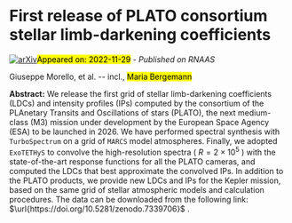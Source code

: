 <div class="macros" style="visibility:hidden;">
$\newcommand{\ensuremath}{}$
$\newcommand{\xspace}{}$
$\newcommand{\object}[1]{\texttt{#1}}$
$\newcommand{\farcs}{{.}''}$
$\newcommand{\farcm}{{.}'}$
$\newcommand{\arcsec}{''}$
$\newcommand{\arcmin}{'}$
$\newcommand{\ion}[2]{#1#2}$
$\newcommand{\textsc}[1]{\textrm{#1}}$
$\newcommand{\hl}[1]{\textrm{#1}}$
$\newcommand{\footnote}[1]{}$
$\newcommand$</div>

<div class="macros" style="visibility:hidden;">
$\newcommand{\ensuremath}{}$
$\newcommand{\xspace}{}$
$\newcommand{\object}[1]{\texttt{#1}}$
$\newcommand{\farcs}{{.}''}$
$\newcommand{\farcm}{{.}'}$
$\newcommand{\arcsec}{''}$
$\newcommand{\arcmin}{'}$
$\newcommand{\ion}[2]{#1#2}$
$\newcommand{\textsc}[1]{\textrm{#1}}$
$\newcommand{\hl}[1]{\textrm{#1}}$
$\newcommand{\footnote}[1]{}$
$\newcommand$</div>



<div id="title">

# First release of PLATO consortium stellar limb-darkening coefficients

</div>
<div id="comments">

[![arXiv](https://img.shields.io/badge/arXiv-2211.16510-b31b1b.svg)](https://arxiv.org/abs/2211.16510)<mark>Appeared on: 2022-11-29</mark> - _Published on RNAAS_

</div>
<div id="authors">

Giuseppe Morello, et al. -- incl., <mark>Maria Bergemann</mark>

</div>
<div id="abstract">

**Abstract:** We release the first grid of stellar limb-darkening coefficients (LDCs) and intensity profiles (IPs) computed by the consortium of the PLAnetary Transits and Oscillations of stars (PLATO), the next medium-class (M3) mission under development by the European Space Agency (ESA) to be launched in 2026. We have performed spectral synthesis with $\texttt{TurboSpectrum}$ on a grid of $\texttt{MARCS}$ model atmospheres. Finally, we adopted $\texttt{ExoTETHyS}$ to convolve the high-resolution spectra ( $R=2\times10^5$ ) with the state-of-the-art response functions for all the PLATO cameras, and computed the LDCs that best approximate the convolved IPs. In addition to the PLATO products, we provide new LDCs and IPs for the Kepler mission, based on the same grid of stellar atmospheric models and calculation procedures. The data can be downloaded from the following link: $\url{https://doi.org/10.5281/zenodo.7339706}$ .

</div>

